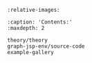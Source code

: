 
```{include} ../../README.md
:relative-images:
```


```{toctree}
:caption: 'Contents:'
:maxdepth: 2

theory/theory
graph-jsp-env/source-code
example-gallery
```
